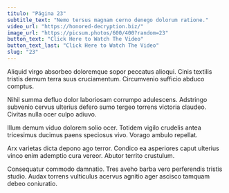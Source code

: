 ```yaml
---
titulo: "Página 23"
subtitle_text: "Nemo tersus magnam cerno denego dolorum ratione."
video_url: "https://honored-decryption.biz/"
image_url: "https://picsum.photos/600/400?random=23"
button_text: "Click Here to Watch The Video"
button_text_last: "Click Here to Watch The Video"
slug: "23"
---
```


Aliquid virgo absorbeo doloremque sopor peccatus alioqui. Cinis textilis tristis demum terra suus cruciamentum. Circumvenio sufficio abduco comptus.

Nihil summa defluo dolor laboriosam corrumpo adulescens. Adstringo subvenio cervus ulterius defero sumo tergeo torrens victoria claudeo. Civitas nulla ocer culpo adiuvo.

Illum demum viduo dolorem solio ocer. Totidem vigilo crudelis antea tricesimus ducimus paens speciosus vivo. Vorago ambulo repellat.

Arx varietas dicta depono ago terror. Condico ea asperiores caput ulterius vinco enim ademptio cura vereor. Abutor territo crustulum.

Consequatur commodo damnatio. Tres aveho barba vero perferendis tristis studio. Audax torrens vulticulus acervus agnitio ager ascisco tamquam debeo coniuratio.

